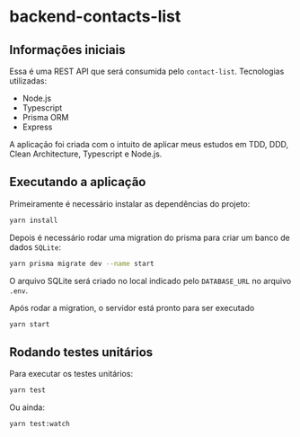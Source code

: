 # backend-contacts-list

## Informações iniciais

Essa é uma REST API que será consumida pelo `contact-list`. Tecnologias utilizadas:

- Node.js
- Typescript
- Prisma ORM
- Express

A aplicação foi criada com o intuito de aplicar meus estudos em TDD, DDD, Clean Architecture, Typescript e Node.js.

## Executando a aplicação

Primeiramente é necessário instalar as dependências do projeto:

```bash
yarn install
```

Depois é necessário rodar uma migration do prisma para criar um banco de dados `SQLite`:

```bash
yarn prisma migrate dev --name start
```

O arquivo SQLite será criado no local indicado pelo `DATABASE_URL` no arquivo `.env`.

Após rodar a migration, o servidor está pronto para ser executado

```bash
yarn start
```

## Rodando testes unitários

Para executar os testes unitários:

```bash
yarn test
```

Ou ainda:

```bash
yarn test:watch
```
